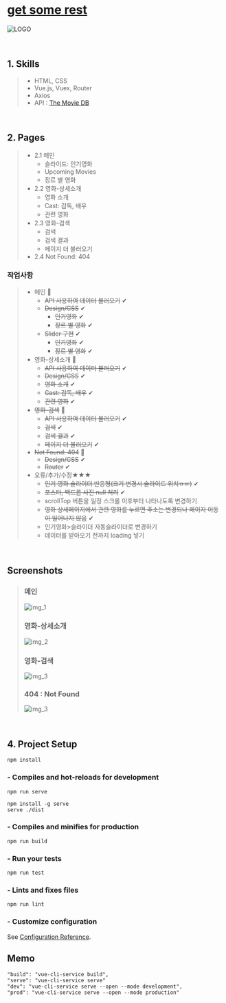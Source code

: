 # [get some rest](https://may54ther.github.io/getSomeRest/dist/index.html)
![LOGO](./screenshot/logo.png)

<br/>

## 1. Skills
> - HTML, CSS
> - Vue.js, Vuex, Router 
> - Axios
> - API : [The Movie DB](https://www.themoviedb.org/)

<br/>

## 2. Pages
> - 2.1 메인
>    - 슬라이드: 인기영화
>    - Upcoming Movies
>    - 장르 별 영화
> - 2.2 영화-상세소개
>    - 영화 소개
>    - Cast: 감독, 배우
>    - 관련 영화
> - 2.3 영화-검색
>    - 검색
>    - 검색 결과
>    - 페이지 더 불러오기
> - 2.4 Not Found: 404

### 작업사항
> - 메인 💖
>    - ~~API 사용하여 데이터 불러오기~~ ✔
>    - ~~Design/CSS~~ ✔
>       - ~~인기영화~~ ✔
>       - ~~장르 별 영화~~ ✔
>    - ~~Slider 구현~~ ✔
>       - ~~인기영화~~ ✔
>       - ~~장르 별 영화~~ ✔
> - 영화-상세소개 💖
>    - ~~API 사용하여 데이터 불러오기~~ ✔
>    - ~~Design/CSS~~ ✔
>    - ~~영화 소개~~ ✔
>    - ~~Cast: 감독, 배우~~ ✔
>    - ~~관련 영화~~ ✔
> - ~~영화-검색~~ 💖
>    - ~~API 사용하여 데이터 불러오기~~ ✔
>    - ~~검색~~ ✔
>    - ~~검색 결과~~ ✔
>    - ~~페이지 더 불러오기~~ ✔
> - ~~Not Found: 404~~ 💖
>    - ~~Design/CSS~~ ✔
>    - ~~Router~~ ✔
> - 오류/추가/수정★★★
>    - ~~인기 영화 슬라이더 반응형(크기 변경시 슬라이드 위치ㅠㅠ)~~ ✔
>    - ~~포스터, 백드롭 사진 null 처리~~ ✔
>    - scrollTop 버튼을 일정 스크롤 이후부터 나타나도록 변경하기
>    - ~~영화 상세페이지에서 관련 영화를 누르면 주소는 변경되나 페이지 이동이 일어나지 않음~~ ✔
>    - 인기영화>슬라이더 자동슬라이더로 변경하기
>    - 데이터를 받아오기 전까지 loading 넣기

<br/>

## Screenshots
> ### 메인
> ![img_1](screenshot/img_1.jpg)
> ### 영화-상세소개
> ![img_2](screenshot/img_2.jpg)
> ### 영화-검색
> ![img_3](screenshot/img_3.jpg)
> ### 404 : Not Found
> ![img_3](screenshot/img_4.jpg)

<br/>

## 4. Project Setup
```
npm install
```

### - Compiles and hot-reloads for development
```
npm run serve

npm install -g serve
serve ./dist
```

### - Compiles and minifies for production
```
npm run build
```

### - Run your tests
```
npm run test
```

### - Lints and fixes files
```
npm run lint
```

### - Customize configuration
See [Configuration Reference](https://cli.vuejs.org/config/).



## Memo
```
"build": "vue-cli-service build",
"serve": "vue-cli-service serve"
"dev": "vue-cli-service serve --open --mode development",
"prod": "vue-cli-service serve --open --mode production" 
```